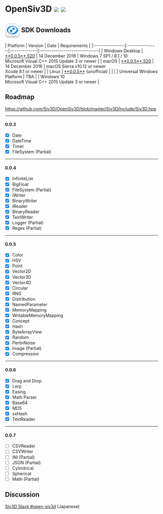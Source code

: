 <h1>OpenSiv3D <a href="http://doge.mit-license.org"><img src="http://img.shields.io/:license-mit-blue.svg"></a> <a href="https://siv3d-slackin.herokuapp.com/"><img src="https://siv3d-slackin.herokuapp.com/badge.svg"></a></h1>

<h2><a href="#-sdk-downloads"><img src="doc/siv3d_icon_48.png" align="absmiddle"></a> SDK Downloads</h2>
| Platform        | Version        | Date       | Requirements                  |
|:---------------:|:---------------:|:-------------:|:------------------------------|
| Windows Desktop | <a href="doc/Windows.md">**0.0.5**.520</a>     | 14 December 2016 | Windows 7 SP1 / 8.1 / 10<br>Microsoft Visual C++ 2015 Update 3 or newer |
| macOS           | <a href="http://siv3d.jp/downloads/Siv3D/siv3d_v0.0.5_macOS.zip">**0.0.5**.520</a>     | 14 December 2016 | macOS Sierra v10.12 or newer<br>Xcode 8.1 or newer |
| Linux           | <a href="https://github.com/wynd2608/OpenSiv3D">**0.0.5**</a> (unofficial)  |               | |
| Universal Windows Platform | TBA  |               | Windows 10<br>Microsoft Visual C++ 2015 Update 3 or newer |

## Roadmap ##
 https://github.com/Siv3D/OpenSiv3D/blob/master/Siv3D/Include/Siv3D.hpp
  
---------------------------

#### 0.0.3
- [x] Date
- [x] DateTime
- [x] Timer
- [x] FileSystem (Partial)

---------------------------

#### 0.0.4
- [x] InfiniteList
- [x] BigFloat
- [x] FileSystem (Partial)
- [x] IWriter
- [x] BinaryWriter
- [x] IReader
- [x] BinaryReader
- [x] TextWriter
- [x] Logger (Partial)
- [x] Regex (Partial)

---------------------------

#### 0.0.5
- [x] Color
- [x] HSV
- [x] Point
- [x] Vector2D
- [x] Vector3D
- [x] Vector4D
- [x] Circular
- [x] RNG
- [x] Distribution
- [x] NamedParameter
- [x] MemoryMapping
- [x] WritableMemoryMapping
- [x] Concept
- [x] Hash
- [x] ByteArrayView
- [x] Random
- [x] PerlinNoise
- [x] Image (Partial)
- [x] Compression

---------------------------

#### 0.0.6
- [x] Drag and Drop
- [x] Lerp
- [x] Easing
- [x] Math Parser
- [x] Base64
- [x] MD5
- [x] xxHash
- [x] TextReader

---------------------------

#### 0.0.7
- [ ] CSVReader
- [ ] CSVWriter
- [ ] INI (Partial)
- [ ] JSON (Partial)
- [ ] Cylindrical
- [ ] Spherical
- [ ] Math (Partial)

## Discussion ##
 [Siv3D Slack #open-siv3d](https://siv3d.slack.com/messages/open-siv3d/details/)  (Japanese)
